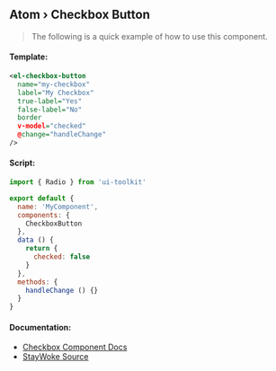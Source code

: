 Atom › Checkbox Button
---

> The following is a quick example of how to use this component.


#### Template:

```xml
<el-checkbox-button
  name="my-checkbox"
  label="My Checkbox"
  true-label="Yes"
  false-label="No"
  border
  v-model="checked"
  @change="handleChange"
/>
```


#### Script:
```js
import { Radio } from 'ui-toolkit'

export default {
  name: 'MyComponent',
  components: {
    CheckboxButton
  },
  data () {
    return {
      checked: false
    }
  },
  methods: {
    handleChange () {}
  }
}
```


#### Documentation:

* [Checkbox Component Docs](http://element.eleme.io/#/en-US/component/checkbox)
* [StayWoke Source](https://github.com/staywoke/ui-toolkit/tree/master/src/components/atoms/checkbox-button)
